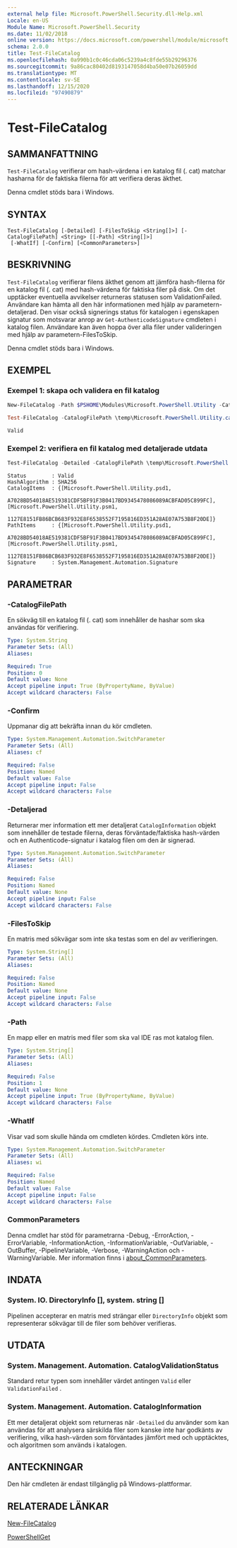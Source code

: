 ```yaml
---
external help file: Microsoft.PowerShell.Security.dll-Help.xml
Locale: en-US
Module Name: Microsoft.PowerShell.Security
ms.date: 11/02/2018
online version: https://docs.microsoft.com/powershell/module/microsoft.powershell.security/test-filecatalog?view=powershell-7.2&WT.mc_id=ps-gethelp
schema: 2.0.0
title: Test-FileCatalog
ms.openlocfilehash: 0a990b1c0c46cda06c5239a4c8fde55b29296376
ms.sourcegitcommit: 9a86cac80402d8193147058d4ba50e07b26059dd
ms.translationtype: MT
ms.contentlocale: sv-SE
ms.lasthandoff: 12/15/2020
ms.locfileid: "97490879"
---
```

# Test-FileCatalog

## SAMMANFATTNING
`Test-FileCatalog` verifierar om hash-värdena i en katalog fil (. cat) matchar hasharna för de faktiska filerna för att verifiera deras äkthet.

Denna cmdlet stöds bara i Windows.

## SYNTAX

```
Test-FileCatalog [-Detailed] [-FilesToSkip <String[]>] [-CatalogFilePath] <String> [[-Path] <String[]>]
 [-WhatIf] [-Confirm] [<CommonParameters>]
```

## BESKRIVNING

`Test-FileCatalog` verifierar filens äkthet genom att jämföra hash-filerna för en katalog fil (. cat) med hash-värdena för faktiska filer på disk. Om det upptäcker eventuella avvikelser returneras statusen som ValidationFailed. Användare kan hämta all den här informationen med hjälp av parametern-detaljerad. Den visar också signerings status för katalogen i egenskapen signatur som motsvarar anrop av `Get-AuthenticodeSignature` cmdleten i katalog filen. Användare kan även hoppa över alla filer under valideringen med hjälp av parametern-FilesToSkip.

Denna cmdlet stöds bara i Windows.

## EXEMPEL

### Exempel 1: skapa och validera en fil katalog

```powershell
New-FileCatalog -Path $PSHOME\Modules\Microsoft.PowerShell.Utility -CatalogFilePath \temp\Microsoft.PowerShell.Utility.cat -CatalogVersion 2.0

Test-FileCatalog -CatalogFilePath \temp\Microsoft.PowerShell.Utility.cat -Path "$PSHome\Modules\Microsoft.PowerShell.Utility\"
```

```Output
Valid
```

### Exempel 2: verifiera en fil katalog med detaljerade utdata

```powershell
Test-FileCatalog -Detailed -CatalogFilePath \temp\Microsoft.PowerShell.Utility.cat -Path "$PSHome\Modules\Microsoft.PowerShell.Utility\"
```

```Output
Status        : Valid
HashAlgorithm : SHA256
CatalogItems  : {[Microsoft.PowerShell.Utility.psd1,
                A7028BD54018AE519381CDF5BF91F3B0417BD9345478086089ACBFAD05C899FC], [Microsoft.PowerShell.Utility.psm1,
                1127E8151FB86BCB683F932E8F6538552F7195816ED351A28AE07A753B8F20DE]}
PathItems     : {[Microsoft.PowerShell.Utility.psd1,
                A7028BD54018AE519381CDF5BF91F3B0417BD9345478086089ACBFAD05C899FC], [Microsoft.PowerShell.Utility.psm1,
                1127E8151FB86BCB683F932E8F6538552F7195816ED351A28AE07A753B8F20DE]}
Signature     : System.Management.Automation.Signature
```

## PARAMETRAR

### -CatalogFilePath

En sökväg till en katalog fil (. cat) som innehåller de hashar som ska användas för verifiering.

```yaml
Type: System.String
Parameter Sets: (All)
Aliases:

Required: True
Position: 0
Default value: None
Accept pipeline input: True (ByPropertyName, ByValue)
Accept wildcard characters: False
```

### -Confirm

Uppmanar dig att bekräfta innan du kör cmdleten.

```yaml
Type: System.Management.Automation.SwitchParameter
Parameter Sets: (All)
Aliases: cf

Required: False
Position: Named
Default value: False
Accept pipeline input: False
Accept wildcard characters: False
```

### -Detaljerad

Returnerar mer information ett mer detaljerat `CatalogInformation` objekt som innehåller de testade filerna, deras förväntade/faktiska hash-värden och en Authenticode-signatur i katalog filen om den är signerad.

```yaml
Type: System.Management.Automation.SwitchParameter
Parameter Sets: (All)
Aliases:

Required: False
Position: Named
Default value: None
Accept pipeline input: False
Accept wildcard characters: False
```

### -FilesToSkip

En matris med sökvägar som inte ska testas som en del av verifieringen.

```yaml
Type: System.String[]
Parameter Sets: (All)
Aliases:

Required: False
Position: Named
Default value: None
Accept pipeline input: False
Accept wildcard characters: False
```

### -Path

En mapp eller en matris med filer som ska val IDE ras mot katalog filen.

```yaml
Type: System.String[]
Parameter Sets: (All)
Aliases:

Required: False
Position: 1
Default value: None
Accept pipeline input: True (ByPropertyName, ByValue)
Accept wildcard characters: False
```

### -WhatIf

Visar vad som skulle hända om cmdleten kördes. Cmdleten körs inte.

```yaml
Type: System.Management.Automation.SwitchParameter
Parameter Sets: (All)
Aliases: wi

Required: False
Position: Named
Default value: False
Accept pipeline input: False
Accept wildcard characters: False
```

### CommonParameters

Denna cmdlet har stöd för parametrarna -Debug, -ErrorAction, -ErrorVariable, -InformationAction, -InformationVariable, -OutVariable, -OutBuffer, -PipelineVariable, -Verbose, -WarningAction och -WarningVariable. Mer information finns i [about_CommonParameters](https://go.microsoft.com/fwlink/?LinkID=113216).

## INDATA

### System. IO. DirectoryInfo [], system. string []

Pipelinen accepterar en matris med strängar eller `DirectoryInfo` objekt som representerar sökvägar till de filer som behöver verifieras.

## UTDATA

### System. Management. Automation. CatalogValidationStatus

Standard retur typen som innehåller värdet antingen `Valid` eller `ValidationFailed` .

### System. Management. Automation. CatalogInformation

Ett mer detaljerat objekt som returneras när `-Detailed` du använder som kan användas för att analysera särskilda filer som kanske inte har godkänts av verifiering, vilka hash-värden som förväntades jämfört med och upptäcktes, och algoritmen som används i katalogen.

## ANTECKNINGAR

Den här cmdleten är endast tillgänglig på Windows-plattformar.

## RELATERADE LÄNKAR

[New-FileCatalog](New-FileCatalog.md)

[PowerShellGet](/powershell/module/PowerShellGet)
